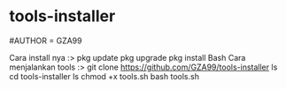 # tools-installer
#AUTHOR = GZA99

Cara install nya :>
pkg update
pkg upgrade
pkg install Bash 
Cara menjalankan tools :>
git clone https://github.com/GZA99/tools-installer
ls
cd tools-installer
ls
chmod +x tools.sh
bash tools.sh
